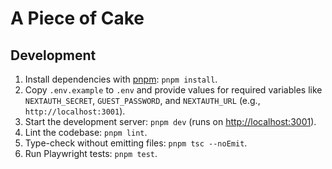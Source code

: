 # A Piece of Cake

## Development

1. Install dependencies with [pnpm](https://pnpm.io): `pnpm install`.
2. Copy `.env.example` to `.env` and provide values for required variables like `NEXTAUTH_SECRET`, `GUEST_PASSWORD`, and `NEXTAUTH_URL` (e.g., `http://localhost:3001`).
3. Start the development server: `pnpm dev` (runs on [http://localhost:3001](http://localhost:3001)).
4. Lint the codebase: `pnpm lint`.
5. Type-check without emitting files: `pnpm tsc --noEmit`.
6. Run Playwright tests: `pnpm test`.
